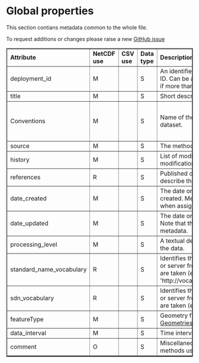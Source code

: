 
# Global properties


This section contians metadata common to the whole file.

To request additions or changes please raise a new [GitHub issue](https://github.com/I-Ocean/common-metadata/issues/new)

<table border="2" cellpadding="5"> 
<tr><td><strong>Attribute</strong></td><td><strong>NetCDF use</strong></td><td><strong>CSV use</strong></td><td><strong>Data type</strong></td><td><strong>Description</strong></td><td><strong>Allowed values</strong></td><td><strong>Link</strong></td></tr> 
<tr><td>deployment_id</td><td>M</td><td>&nbsp;</td><td>S</td><td>An identifier for the deployment such as a cruise ID. Can be a global attribute or variable attribute if more than one deployment in file.</td><td>&nbsp;</td><td>&nbsp;</td></tr> 
<tr><td>title</td><td>M</td><td>&nbsp;</td><td>S</td><td>Short description of the file contents.</td><td>&nbsp;</td><td>&nbsp;</td></tr> 
<tr><td>Conventions</td><td>M</td><td>&nbsp;</td><td>S</td><td>Name of the conventions followed by the dataset.</td><td>'CF-1.8 SeaDataNet-1.0 ACDD-1.3 IOcean-1.0'</td><td>&nbsp;</td></tr> 
<tr><td>source</td><td>M</td><td>&nbsp;</td><td>S</td><td>The method of production of the original data</td><td>&nbsp;</td><td>&nbsp;</td></tr> 
<tr><td>history</td><td>M</td><td>&nbsp;</td><td>S</td><td>List of modifications to the data where each modification identified with a date and time.</td><td>&nbsp;</td><td>&nbsp;</td></tr> 
<tr><td>references</td><td>R</td><td>&nbsp;</td><td>S</td><td>Published or web-based references that describe the data or methods used to produce it.</td><td>&nbsp;</td><td>&nbsp;</td></tr> 
<tr><td>date_created</td><td>M</td><td>&nbsp;</td><td>S</td><td>The date on which this version of the data was created. Metadata changes are not considered when assigning the date created.</td><td>ISO 8601</td><td>&nbsp;</td></tr> 
<tr><td>date_updated</td><td>M</td><td>&nbsp;</td><td>S</td><td>The date on which the data was last modified. Note that this applies just to the data not the metadata.</td><td>ISO 8601</td><td>&nbsp;</td></tr> 
<tr><td>processing_level</td><td>M</td><td>&nbsp;</td><td>S</td><td>A textual description of the processing level of the data.</td><td>&nbsp;</td><td>&nbsp;</td></tr> 
<tr><td>standard_name_vocabulary</td><td>R</td><td>&nbsp;</td><td>S</td><td>Identifies the name of the controlled vocabulary or server from which variable standard_names are taken (e.g. 'http://vocab.nerc.ac.uk/collection/P07/current/')</td><td>&nbsp;</td><td>&nbsp;</td></tr> 
<tr><td>sdn_vocabulary</td><td>R</td><td>&nbsp;</td><td>S</td><td>Identifies the name of the controlled vocabulary or server from which variable standard_names are taken (e.g. 'http://vocab.nerc.ac.uk/')</td><td>&nbsp;</td><td>&nbsp;</td></tr> 
<tr><td>featureType</td><td>M</td><td>&nbsp;</td><td>S</td><td>Geometry from the <a href='http://cfconventions.org/Data/cf-conventions/cf-conventions-1.7/cf-conventions.html#discrete-sampling-geometries'>CF Discrete Sampling Geometries (DSG) standard</a></td><td>&nbsp;</td><td>&nbsp;</td></tr> 
<tr><td>data_interval</td><td>M</td><td>&nbsp;</td><td>S</td><td>Time interval of the data.</td><td>&nbsp;</td><td>&nbsp;</td></tr> 
<tr><td>comment</td><td>O</td><td>&nbsp;</td><td>S</td><td>Miscellaneous information about the data or methods used to produce it.</td><td>&nbsp;</td><td>&nbsp;</td></tr> 
</table> 
